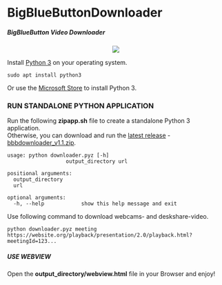 # BigBlueButtonDownloader
##### BigBlueButton Video Downloader

<p align="center">
  <img src="https://repository-images.githubusercontent.com/331634964/0abaea80-5c90-11eb-80e0-4413ca30e08a" />
</p>

Install [Python 3](https://www.python.org/downloads/) on your operating system.  

```
sudo apt install python3
```

Or use the [Microsoft Store](https://go.microsoft.com/fwlink?linkID=2082640) to install Python 3.

### RUN STANDALONE PYTHON APPLICATION

Run the following **zipapp.sh** file to create a standalone Python 3 application.  
Otherwise, you can download and run the [latest release](https://github.com/Th3R3alDuk3/BigBlueButtonDownloader/releases) - 
[bbbdownloader_v1.1.zip](https://github.com/Th3R3alDuk3/BigBlueButtonDownloader/files/5970364/bbbdownloader_v1.2.zip). 

```
usage: python downloader.pyz [-h] 
                   output_directory url

positional arguments:
  output_directory
  url

optional arguments:
  -h, --help            show this help message and exit
```
Use following command to download webcams- and deskshare-video.
```
python downloader.pyz meeting https://website.org/playback/presentation/2.0/playback.html?meetingId=123...
```

##### USE WEBVIEW

Open the **output_directory/webview.html** file in your Browser and enjoy!
